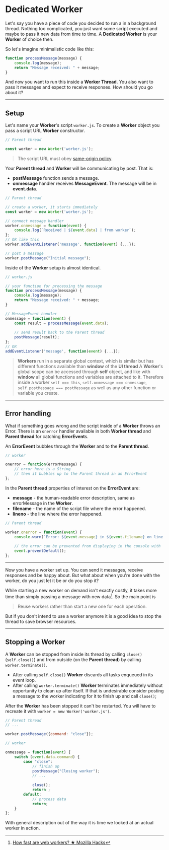 # Dedicated Worker

Let's say you have a piece of code you decided to run a in a background thread. Nothing too complicated, you just want some script executed and maybe to pass it new data from time to time. A **Dedicated Worker** is your **Worker** of choice then.

So let's imagine minimalistic code like this:

```js
function processMessage(message) {
	console.log(message);
	return "Message received: " + message;
}
```

And now you want to run this inside a **Worker Thread**. You also want to pass it messages and expect to receive responses. How should you go about it?

---

## Setup

Let's name your **Worker**'s script `worker.js`. To create a **Worker** object you pass a script URL **Worker** constructor.

```js
// Parent thread

const worker = new Worker('worker.js');
```

> The script URL must obey [same-origin policy](https://developer.mozilla.org/en-US/docs/Web/Security/Same-origin_policy).

Your **Parent thread** and **Worker** will be communicating by post. That is:

+ **postMessage** function sends a message.
+ **onmessage** handler receives **MessageEvent**. The message will be in **event.data**.

```js
// Parent thread

// create a worker, it starts immediately
const worker = new Worker('worker.js');

// connect message handler
worker.onmessage = function(event) {
	console.log(`Received | ${event.data} | from worker`);
};
// OR like this
worker.addEventListener('message', function(event) {...});

// post a message
worker.postMessage("Initial message");
```

Inside of the **Worker** setup is almost identical.

```js
// worker.js

// your function for processing the message
function processMessage(message) {
	console.log(message);
	return "Message received: " + message;
}

// MessageEvent handler
onmessage = function(event) {
	const result = processMessage(event.data);
	
	// send result back to the Parent thread
	postMessage(result);
};
// OR
addEventListener('message', function(event) {...});
```

> **Workers** run in a separate global context, which is similar but has different functions available than **window** of the **UI thread**
> A **Worker**'s global scope can be accessed through **self** object, and like with **window** all global functions and variables are attached to it. Therefore inside a worker `self === this`, `self.onmessage === onmessage`, `self.postMessage === postMessage` as well as any other function or variable you create.

---

## Error handling

What if something goes wrong and the script inside of a **Worker** throws an Error. There is an `onerror` handler available in both **Worker thread** and **Parent thread** for catching **ErrorEvent**s.

An **ErrorEvent** bubbles through the **Worker** and to the **Parent thread**.

```js
// worker

onerror = function(errorMessage) {
	// error here is a String
	// then it bubbles up to the Parent thread in an ErrorEvent
};
```

In the **Parent thread** properties of interest on the **ErrorEvent** are:

+ **message** - the human-readable error description, same as errorMessage in the **Worker**.
+ **filename** - the name of the script file where the error happened.
+ **lineno** - the line where the error happened.

```js
// Parent thread

worker.onerror = function(event) {
	console.warn(`Error: ${event.message} in ${event.filename} on line ${event.lineno}`);
	
	// the error can be prevented from displaying in the console with
	event.preventDefault();
};
```

---

Now you have a worker set up. You can send it messages, receive responses and be happy about. But what about when you're done with the worker, do you just let it be or do you stop it?

While starting a new worker on demand isn't exactly costly, it takes more time than simply passing a message with new data[^1]. So the main point is

> Reuse workers rather than start a new one for each operation.

[^1]: [How fast are web workers? ★ Mozilla Hacks](https://hacks.mozilla.org/2015/07/how-fast-are-web-workers/)

But if you don't intend to use a worker anymore it is a good idea to stop the thread to save browser resources.

---

## Stopping a Worker

A **Worker** can be stopped from inside its thread by calling `close()` (`self.close()`) and from outside (on the **Parent thread**) by calling `worker.terminate()`.

+ After calling `self.close()` **Worker** discards all tasks enqueued in its event loop.
+ After calling `worker.terminate()` **Worker** terminates immediately without opportunity to clean up after itself. If that is undesirable consider posting a message to the worker indicating for it to finish up and call `close()`;

After the **Worker** has been stopped it can't be restarted. You will have to recreate it with `worker = new Worker('worker.js')`.

```js
// Parent thread
// ...

worker.postMessage({command: "close"});
```

```js
// worker

onmessage = function(event) {
	switch (event.data.command) {
		case "close":
			// finish up
			postMessage("Closing worker");
			// ...
			
			close();
			return ;
		default:
			// process data
			return;
	}
};
```

With general description out of the way it is time we looked at an actual worker in action.
